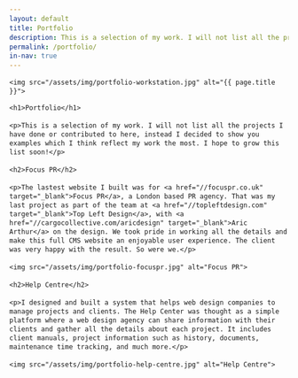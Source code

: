 ```yaml
---
layout: default
title: Portfolio
description: This is a selection of my work. I will not list all the projects I have done or contributed to here, instead I decided to show you examples which I think reflect my work the most.
permalink: /portfolio/
in-nav: true
---
```


<div class="featured">

    <img src="/assets/img/portfolio-workstation.jpg" alt="{{ page.title }}">

</div>

<div class="inwrap story clearfix">

    <h1>Portfolio</h1>

    <p>This is a selection of my work. I will not list all the projects I have done or contributed to here, instead I decided to show you examples which I think reflect my work the most. I hope to grow this list soon!</p>

    <h2>Focus PR</h2>

    <p>The lastest website I built was for <a href="//focuspr.co.uk" target="_blank">Focus PR</a>, a London based PR agency. That was my last project as part of the team at <a href="//topleftdesign.com" target="_blank">Top Left Design</a>, with <a href="//cargocollective.com/aricdesign" target="_blank">Aric Arthur</a> on the design. We took pride in working all the details and make this full CMS website an enjoyable user experience. The client was very happy with the result. So were we.</p>

    <img src="/assets/img/portfolio-focuspr.jpg" alt="Focus PR">

    <h2>Help Centre</h2>

    <p>I designed and built a system that helps web design companies to manage projects and clients. The Help Center was thought as a simple platform where a web design agency can share information with their clients and gather all the details about each project. It includes client manuals, project information such as history, documents, maintenance time tracking, and much more.</p>

    <img src="/assets/img/portfolio-help-centre.jpg" alt="Help Centre">

</div>
